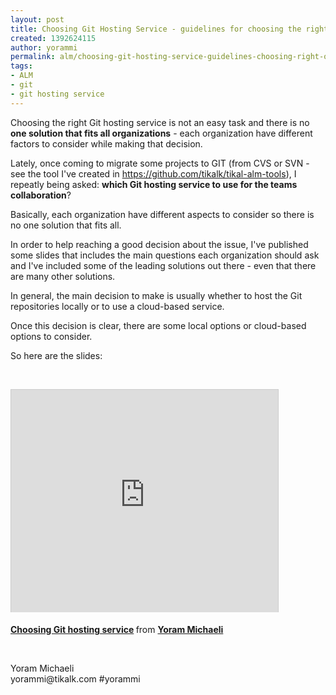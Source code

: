 ```yaml
---
layout: post
title: Choosing Git Hosting Service - guidelines for choosing the right one
created: 1392624115
author: yorammi
permalink: alm/choosing-git-hosting-service-guidelines-choosing-right-one
tags:
- ALM
- git
- git hosting service
---
```

<p class="p1"><span class="s1">Choosing the right Git hosting service is not an easy task and&nbsp;there is </span>no<b> one solution that fits all organizations</b> - each organization have different factors to consider while making that decision.</p>

<p>Lately, once coming to migrate some projects to GIT (from CVS or SVN - see the tool I&#39;ve created in&nbsp;<a href="https://github.com/tikalk/tikal-alm-tools">https://github.com/tikalk/tikal-alm-tools</a>), I repeatly being asked: <strong>which Git hosting service to use for the teams collaboration</strong>?</p>

<p>Basically, each organization have different aspects to consider so there is no one solution that fits all.</p>

<p>In order to help reaching a good decision about the issue, I&#39;ve published some slides that includes the main questions each organization should ask and I&#39;ve included some of the leading solutions out there - even that there are many other solutions.</p>

<p>In general, the main decision to make is usually whether to host the Git repositories locally or to use a cloud-based service.</p>

<p>Once this decision is clear, there are some local options or cloud-based options to consider.</p>

<p>So here are the slides:</p>

<p>&nbsp;</p>

<p><iframe allowfullscreen="" frameborder="0" height="356" marginheight="0" marginwidth="0" scrolling="no" src="http://www.slideshare.net/slideshow/embed_code/31029476" style="border:1px solid #CCC; border-width:1px 1px 0; margin-bottom:5px; max-width: 100%;" width="427"></iframe></p>

<div style="margin-bottom:5px"><strong><a href="https://www.slideshare.net/YoramMichaeli/git-hostingservice" target="_blank" title="Choosing Git hosting service">Choosing Git hosting service</a> </strong> from <strong><a href="http://www.slideshare.net/YoramMichaeli" target="_blank">Yoram Michaeli</a></strong></div>

<p>&nbsp;</p>

<p>Yoram Michaeli<br />
yorammi@tikalk.com #yorammi</p>

